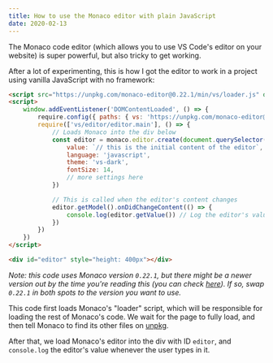 ```yaml
---
title: How to use the Monaco editor with plain JavaScript
date: 2020-02-13
---
```


The Monaco code editor (which allows you to use VS Code's editor on your website) is super powerful, but also tricky to get working.

After a lot of experimenting, this is how I got the editor to work in a project using vanilla JavaScript with no framework:

```html
<script src="https://unpkg.com/monaco-editor@0.22.1/min/vs/loader.js" defer></script>
<script>
    window.addEventListener('DOMContentLoaded', () => {
        require.config({ paths: { vs: 'https://unpkg.com/monaco-editor@0.22.1/min/vs' } });
        require(['vs/editor/editor.main'], () => {
            // Loads Monaco into the div below
            const editor = monaco.editor.create(document.querySelector('#editor'), {
                value: `// this is the initial content of the editor`,
                language: 'javascript',
                theme: 'vs-dark',
                fontSize: 14,
                // more settings here
            })

            // This is called when the editor's content changes
            editor.getModel().onDidChangeContent(() => {
                console.log(editor.getValue()) // Log the editor's value
            })
        })
    })
</script>

<div id="editor" style="height: 400px"></div>
```

_Note: this code uses Monaco version `0.22.1`, but there might be a newer version out by the time you're reading this (you can check [here](https://www.npmjs.com/package/monaco-editor)). If so, swap `0.22.1` in both spots to the version you want to use._

This code first loads Monaco's "loader" script, which will be responsible for loading the rest of Monaco's code. We wait for the page to fully load, and then tell Monaco to find its other files on [unpkg](https://unpkg.com).

After that, we load Monaco's editor into the div with ID `editor`, and `console.log` the editor's value whenever the user types in it.
